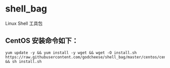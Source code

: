 # shell_bag
   Linux Shell 工具包
   
   ## CentOS 安装命令如下：
   ```
   yum update -y && yum install -y wget && wget -O install.sh https://raw.githubusercontent.com/godcheese/shell_bag/master/centos/centos7_install_jdk8.sh && sh install.sh 
   ```